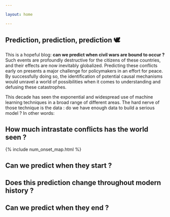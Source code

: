 ```yaml
---

layout: home

---
```



## Prediction, prediction, prediction 🕊

This is a hopeful blog: **can we predict when civil wars are bound to occur ?** Such events are profoundly destructive for the citizens of these countries, and their effects are now inevitably globalized. Predicting these conflicts early on presents a major challenge for policymakers in an effort for peace. By successfully doing so, the identification of potential causal mechanisms would unravel a world of possibilities when it comes to understanding and defusing these catastrophes.

This decade has seen the exponential and widespread use of machine learning techniques in a broad range of different areas. The hard nerve of those technique is the data : do we have enough data to build a serious model ? In other words:

## How much intrastate conflicts has the world seen ?


{% include num_onset_map.html %}







## Can we predict when they start ?




## Does this prediction change throughout modern history ?







## Can we predict when they end ?

